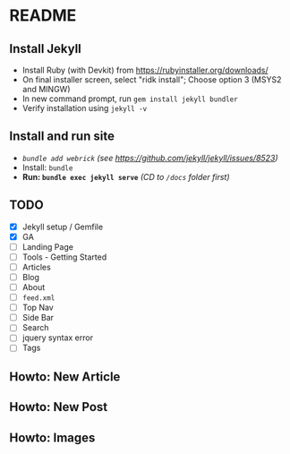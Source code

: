 # README

## Install Jekyll

* Install Ruby (with Devkit) from <https://rubyinstaller.org/downloads/>
* On final installer screen, select "ridk install"; Choose option 3 (MSYS2 and MINGW)
* In new command prompt, run `gem install jekyll bundler`
* Verify installation using `jekyll -v`

## Install and run site

* _`bundle add webrick` (see <https://github.com/jekyll/jekyll/issues/8523>)_
* Install: `bundle`
* **Run: `bundle exec jekyll serve`** *(CD to `/docs` folder first)*

## TODO

* [x] Jekyll setup / Gemfile
* [x] GA
* [ ] Landing Page
* [ ] Tools - Getting Started
* [ ] Articles
* [ ] Blog
* [ ] About
* [ ] `feed.xml`
* [ ] Top Nav
* [ ] Side Bar
* [ ] Search
* [ ] jquery syntax error
* [ ] Tags

## Howto: New Article

## Howto: New Post

## Howto: Images
